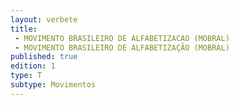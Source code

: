 ```yaml
---
layout: verbete
title:
 - MOVIMENTO BRASILEIRO DE ALFABETIZACAO (MOBRAL)
 - MOVIMENTO BRASILEIRO DE ALFABETIZAÇÃO (MOBRAL)
published: true
edition: 1  
type: T
subtype: Movimentos
---
```


